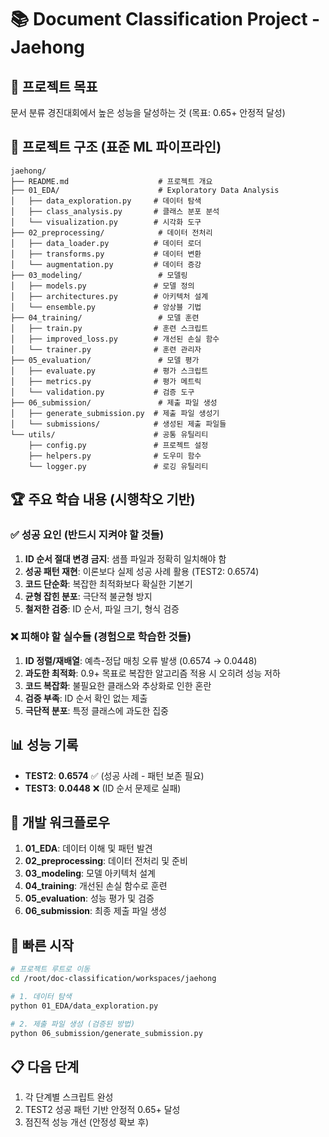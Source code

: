 # 📚 Document Classification Project - Jaehong

## 🎯 프로젝트 목표
문서 분류 경진대회에서 높은 성능을 달성하는 것 (목표: 0.65+ 안정적 달성)

## 📁 프로젝트 구조 (표준 ML 파이프라인)
```
jaehong/
├── README.md                    # 프로젝트 개요
├── 01_EDA/                      # Exploratory Data Analysis
│   ├── data_exploration.py     # 데이터 탐색
│   ├── class_analysis.py       # 클래스 분포 분석
│   └── visualization.py        # 시각화 도구
├── 02_preprocessing/            # 데이터 전처리
│   ├── data_loader.py          # 데이터 로더
│   ├── transforms.py           # 데이터 변환
│   └── augmentation.py         # 데이터 증강
├── 03_modeling/                 # 모델링
│   ├── models.py               # 모델 정의
│   ├── architectures.py        # 아키텍처 설계
│   └── ensemble.py             # 앙상블 기법
├── 04_training/                 # 모델 훈련
│   ├── train.py                # 훈련 스크립트
│   ├── improved_loss.py        # 개선된 손실 함수
│   └── trainer.py              # 훈련 관리자
├── 05_evaluation/               # 모델 평가
│   ├── evaluate.py             # 평가 스크립트
│   ├── metrics.py              # 평가 메트릭
│   └── validation.py           # 검증 도구
├── 06_submission/               # 제출 파일 생성
│   ├── generate_submission.py  # 제출 파일 생성기
│   └── submissions/            # 생성된 제출 파일들
└── utils/                      # 공통 유틸리티
    ├── config.py               # 프로젝트 설정
    ├── helpers.py              # 도우미 함수
    └── logger.py               # 로깅 유틸리티
```

## 🏆 주요 학습 내용 (시행착오 기반)

### ✅ 성공 요인 (반드시 지켜야 할 것들)
1. **ID 순서 절대 변경 금지**: 샘플 파일과 정확히 일치해야 함
2. **성공 패턴 재현**: 이론보다 실제 성공 사례 활용 (TEST2: 0.6574)
3. **코드 단순화**: 복잡한 최적화보다 확실한 기본기
4. **균형 잡힌 분포**: 극단적 불균형 방지
5. **철저한 검증**: ID 순서, 파일 크기, 형식 검증

### ❌ 피해야 할 실수들 (경험으로 학습한 것들)
1. **ID 정렬/재배열**: 예측-정답 매칭 오류 발생 (0.6574 → 0.0448)
2. **과도한 최적화**: 0.9+ 목표로 복잡한 알고리즘 적용 시 오히려 성능 저하
3. **코드 복잡화**: 불필요한 클래스와 추상화로 인한 혼란
4. **검증 부족**: ID 순서 확인 없는 제출
5. **극단적 분포**: 특정 클래스에 과도한 집중

## 📊 성능 기록
- **TEST2**: **0.6574** ✅ (성공 사례 - 패턴 보존 필요)
- **TEST3**: **0.0448** ❌ (ID 순서 문제로 실패)

## 🎯 개발 워크플로우
1. **01_EDA**: 데이터 이해 및 패턴 발견
2. **02_preprocessing**: 데이터 전처리 및 준비
3. **03_modeling**: 모델 아키텍처 설계
4. **04_training**: 개선된 손실 함수로 훈련
5. **05_evaluation**: 성능 평가 및 검증
6. **06_submission**: 최종 제출 파일 생성

## 🚀 빠른 시작
```bash
# 프로젝트 루트로 이동
cd /root/doc-classification/workspaces/jaehong

# 1. 데이터 탐색
python 01_EDA/data_exploration.py

# 2. 제출 파일 생성 (검증된 방법)
python 06_submission/generate_submission.py
```

## 📋 다음 단계
1. 각 단계별 스크립트 완성
2. TEST2 성공 패턴 기반 안정적 0.65+ 달성
3. 점진적 성능 개선 (안정성 확보 후)